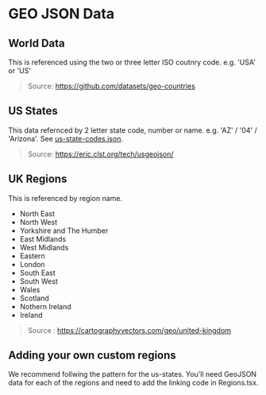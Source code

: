 # GEO JSON Data

## World Data

This is referenced using the two or three letter ISO coutnry code. e.g. 'USA' or 'US'

> Source: https://github.com/datasets/geo-countries

## US States

This data refernced by 2 letter state code, number or name. e.g. 'AZ' / '04' / 'Arizona'. See [us-state-codes.json](./us-states/us-state-codes.json).

> Source: https://eric.clst.org/tech/usgeojson/

## UK Regions

This is referenced by region name.

- North East
- North West
- Yorkshire and The Humber
- East Midlands
- West Midlands
- Eastern
- London
- South East
- South West
- Wales
- Scotland
- Nothern Ireland
- Ireland

> Source : https://cartographyvectors.com/geo/united-kingdom

## Adding your own custom regions

We recommend follwing the pattern for the us-states. You'll need GeoJSON data for each of the regions and need to add the linking code in Regions.tsx.
